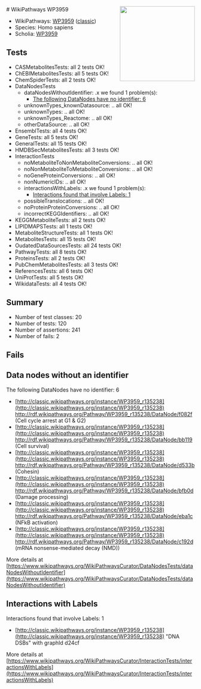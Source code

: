 <img style="float: right; width: 200px" src="https://upload.wikimedia.org/wikipedia/commons/thumb/8/83/Wplogo_with_text_500.png/640px-Wplogo_with_text_500.png" />
# WikiPathways WP3959

* WikiPathways: [WP3959](https://wikipathways.org/pathways/WP3959) ([classic](https://classic.wikipathways.org/instance/WP3959))
* Species: Homo sapiens
* Scholia: [WP3959](https://scholia.toolforge.org/wikipathways/WP3959)
## Tests
* CASMetabolitesTests: all 2 tests OK!
* ChEBIMetabolitesTests: all 5 tests OK!
* ChemSpiderTests: all 2 tests OK!
* DataNodesTests
    * dataNodesWithoutIdentifier: .x we found 1 problem(s):
        * [The following DataNodes have no identifier: 6](#d2d32fa5)
    * unknownTypes_knownDatasource: .. all OK!
    * unknownTypes: .. all OK!
    * unknownTypes_Reactome: .. all OK!
    * otherDataSource: .. all OK!
* EnsemblTests: all 4 tests OK!
* GeneTests: all 5 tests OK!
* GeneralTests: all 15 tests OK!
* HMDBSecMetabolitesTests: all 3 tests OK!
* InteractionTests
    * noMetaboliteToNonMetaboliteConversions: .. all OK!
    * noNonMetaboliteToMetaboliteConversions: .. all OK!
    * noGeneProteinConversions: .. all OK!
    * nonNumericIDs: .. all OK!
    * interactionsWithLabels: .x we found 1 problem(s):
        * [Interactions found that involve Labels: 1](#630d2678)
    * possibleTranslocations: .. all OK!
    * noProteinProteinConversions: .. all OK!
    * incorrectKEGGIdentifiers: .. all OK!
* KEGGMetaboliteTests: all 2 tests OK!
* LIPIDMAPSTests: all 1 tests OK!
* MetaboliteStructureTests: all 1 tests OK!
* MetabolitesTests: all 15 tests OK!
* OudatedDataSourcesTests: all 24 tests OK!
* PathwayTests: all 8 tests OK!
* ProteinsTests: all 2 tests OK!
* PubChemMetabolitesTests: all 3 tests OK!
* ReferencesTests: all 6 tests OK!
* UniProtTests: all 5 tests OK!
* WikidataTests: all 4 tests OK!


## Summary

* Number of test classes: 20
* Number of tests: 120
* Number of assertions: 241
* Number of fails: 2

## Fails

<a name="d2d32fa5" />

## Data nodes without an identifier

The following DataNodes have no identifier: 6

* [http://classic.wikipathways.org/instance/WP3959_r135238](http://classic.wikipathways.org/instance/WP3959_r135238) http://rdf.wikipathways.org/Pathway/WP3959_r135238/DataNode/f082f (Cell cycle arrest
at G1 & G2)
* [http://classic.wikipathways.org/instance/WP3959_r135238](http://classic.wikipathways.org/instance/WP3959_r135238) http://rdf.wikipathways.org/Pathway/WP3959_r135238/DataNode/bb119 (Cell survival)
* [http://classic.wikipathways.org/instance/WP3959_r135238](http://classic.wikipathways.org/instance/WP3959_r135238) http://rdf.wikipathways.org/Pathway/WP3959_r135238/DataNode/d533b (Cohesin)
* [http://classic.wikipathways.org/instance/WP3959_r135238](http://classic.wikipathways.org/instance/WP3959_r135238) http://rdf.wikipathways.org/Pathway/WP3959_r135238/DataNode/bfb0d (Damage processing)
* [http://classic.wikipathways.org/instance/WP3959_r135238](http://classic.wikipathways.org/instance/WP3959_r135238) http://rdf.wikipathways.org/Pathway/WP3959_r135238/DataNode/eba1c (NFkB activation)
* [http://classic.wikipathways.org/instance/WP3959_r135238](http://classic.wikipathways.org/instance/WP3959_r135238) http://rdf.wikipathways.org/Pathway/WP3959_r135238/DataNode/c192d (mRNA nonsense-mediated
decay (NMD))


More details at [https://www.wikipathways.org/WikiPathwaysCurator/DataNodesTests/dataNodesWithoutIdentifier](https://www.wikipathways.org/WikiPathwaysCurator/DataNodesTests/dataNodesWithoutIdentifier)

<a name="630d2678" />

## Interactions with Labels

Interactions found that involve Labels: 1

* [http://classic.wikipathways.org/instance/WP3959_r135238](http://classic.wikipathways.org/instance/WP3959_r135238) "DNA DSBs" with graphId d24cf


More details at [https://www.wikipathways.org/WikiPathwaysCurator/InteractionTests/interactionsWithLabels](https://www.wikipathways.org/WikiPathwaysCurator/InteractionTests/interactionsWithLabels)


